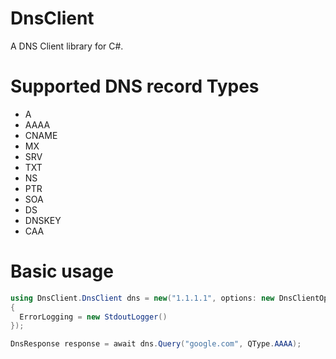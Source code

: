 # DnsClient
A DNS Client library for C#.

# Supported DNS record Types
 * A
 * AAAA
 * CNAME
 * MX
 * SRV
 * TXT
 * NS
 * PTR
 * SOA
 * DS
 * DNSKEY
 * CAA

# Basic usage
```cs
using DnsClient.DnsClient dns = new("1.1.1.1", options: new DnsClientOptions
{
  ErrorLogging = new StdoutLogger()
});

DnsResponse response = await dns.Query("google.com", QType.AAAA);
```
